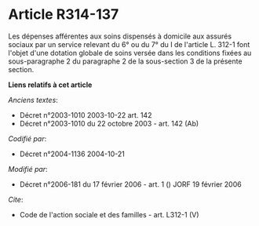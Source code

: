 # Article R314-137

Les dépenses afférentes aux soins dispensés à domicile aux assurés sociaux par un service relevant du 6° ou du 7° du I de
l'article L. 312-1 font l'objet d'une dotation globale de soins versée dans les conditions fixées au sous-paragraphe 2 du
paragraphe 2 de la sous-section 3 de la présente section.

**Liens relatifs à cet article**

_Anciens textes_:

  - Décret n°2003-1010 2003-10-22 art. 142
  - Décret n°2003-1010 du 22 octobre 2003 - art. 142 (Ab)

_Codifié par_:

  - Décret n°2004-1136 2004-10-21

_Modifié par_:

  - Décret n°2006-181 du 17 février 2006 - art. 1 () JORF 19 février 2006

_Cite_:

  - Code de l'action sociale et des familles - art. L312-1 (V)
